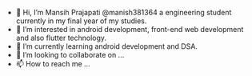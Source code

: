 - 👋 Hi, I’m  Mansih Prajapati @manish381364 a engineering student currently in my final year of my studies.
- 👀 I’m interested in android development, front-end web development and also flutter technology. 
- 🌱 I’m currently learning android development and DSA.
- 💞️ I’m looking to collaborate on ...
- 📫 How to reach me ...

<!---
manish381364/manish381364 is a ✨ special ✨ repository because its `README.md` (this file) appears on your GitHub profile.
You can click the Preview link to take a look at your changes.
--->
